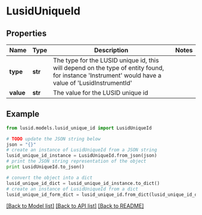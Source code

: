 # LusidUniqueId


## Properties
Name | Type | Description | Notes
------------ | ------------- | ------------- | -------------
**type** | **str** | The type for the LUSID unique id, this will depend on the type of entity found, for instance &#39;Instrument&#39; would have a value of &#39;LusidInstrumentId&#39; | 
**value** | **str** | The value for the LUSID unique id | 

## Example

```python
from lusid.models.lusid_unique_id import LusidUniqueId

# TODO update the JSON string below
json = "{}"
# create an instance of LusidUniqueId from a JSON string
lusid_unique_id_instance = LusidUniqueId.from_json(json)
# print the JSON string representation of the object
print LusidUniqueId.to_json()

# convert the object into a dict
lusid_unique_id_dict = lusid_unique_id_instance.to_dict()
# create an instance of LusidUniqueId from a dict
lusid_unique_id_form_dict = lusid_unique_id.from_dict(lusid_unique_id_dict)
```
[[Back to Model list]](../README.md#documentation-for-models) [[Back to API list]](../README.md#documentation-for-api-endpoints) [[Back to README]](../README.md)


